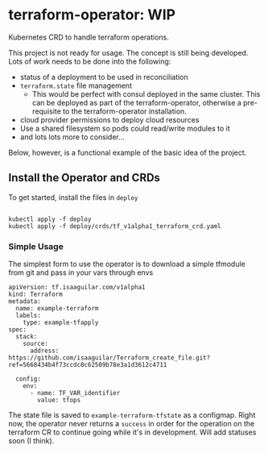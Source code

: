 # terraform-operator: **WIP**
Kubernetes CRD to handle terraform operations.

This project is not ready for usage. The concept is still being developed.  Lots of work needs to be done into the following:

- status of a deployment to be used in reconciliation
- `terraform.state` file management
    - This would be perfect with consul deployed in the same cluster. This can be deployed as part of the terraform-operator, otherwise a pre-requisite to the terraform-operator installation. 
- cloud provider permissions to deploy cloud resources
- Use a shared filesystem so pods could read/write modules to it
- and lots lots more to consider...

Below, however, is a functional example of the basic idea of the project.


## Install the Operator and CRDs

To get started, install the files in `deploy`

```

kubectl apply -f deploy
kubectl apply -f deploy/crds/tf_v1alpha1_terraform_crd.yaml
```

### Simple Usage

The simplest form to use the operator is to download a simple tfmodule from git and pass in your vars through envs

```
apiVersion: tf.isaaguilar.com/v1alpha1
kind: Terraform
metadata:
  name: example-terraform
  labels:
    type: example-tfapply
spec:
  stack:
    source:
      address: https://github.com/isaaguilar/Terraform_create_file.git?ref=5668434b4f73ccdc0c62509b78e3a1d3612c4711

  config:
    env:
      - name: TF_VAR_identifier
        value: tfops
```

The state file is saved to `example-terraform-tfstate` as a configmap. Right now, the operator never returns a `success` in order for the operation on the terraform CR to continue going while it's in development. Will add statuses soon (I think).

